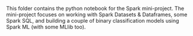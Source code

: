 This folder contains the python notebook for the Spark mini-project. The mini-project focuses on working with Spark Datasets & Dataframes, some Spark SQL, and building a couple of binary classification models using Spark ML (with some MLlib too).
